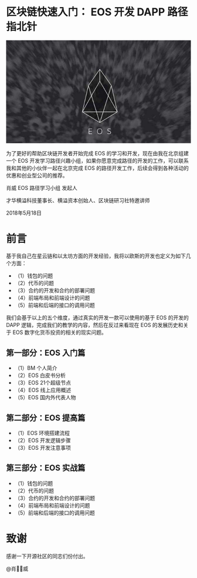 # 区块链快速入门： EOS 开发 DAPP 路径 指北针

![image](image/eos.jpg)

为了更好的帮助区块链开发者开始完成 EOS 的学习和开发，现在由我在北京组建一个 EOS 开发学习路径兴趣小组，如果你愿意完成路径的开发的工作，可以联系我和其他的小伙伴一起在北京完成 EOS 的路径开发工作，后续会得到各种活动的优惠和创业型公司的推荐。

肖威 EOS 路径学习小组 发起人

才华横溢科技董事长、横溢资本创始人、区块链研习社特邀讲师

2018年5月18日

# 前言

基于我自己在星云链和以太坊方面的开发经验，我将以欧斯的开发也定义为如下几个方面：

- （1）钱包的问题
- （2）代币的问题
- （3）合约的开发和合约的部署问题
- （4）前端布局和前端设计的问题
- （5）前端和后端的接口的调用问题

我们会基于以上的五个维度，通过真实的开发一款可以使用的基于 EOS 的开发的 DAPP 逻辑，完成我们的教学的内容，然后在反过来看现在 EOS 的发展历史和关于 EOS 数字化货币投资的相关的现实问题。

## 第一部分：EOS 入门篇
- （1）BM  个人简介
- （2）EOS 白皮书分析
- （3）EOS 21个超级节点
- （4）EOS 线上应用概述
- （5）EOS 国内外代表人物

## 第二部分：EOS 提高篇
- （1）EOS 环境搭建流程
- （2）EOS 开发逻辑步骤
- （3）EOS 开发注意事项

## 第三部分：EOS 实战篇
- （1）钱包的问题
- （2）代币的问题
- （3）合约的开发和合约的部署问题
- （4）前端布局和前端设计的问题
- （5）前端和后端的接口的调用问题


# 致谢
感谢一下开源社区的同志们份付出。

@肖威
